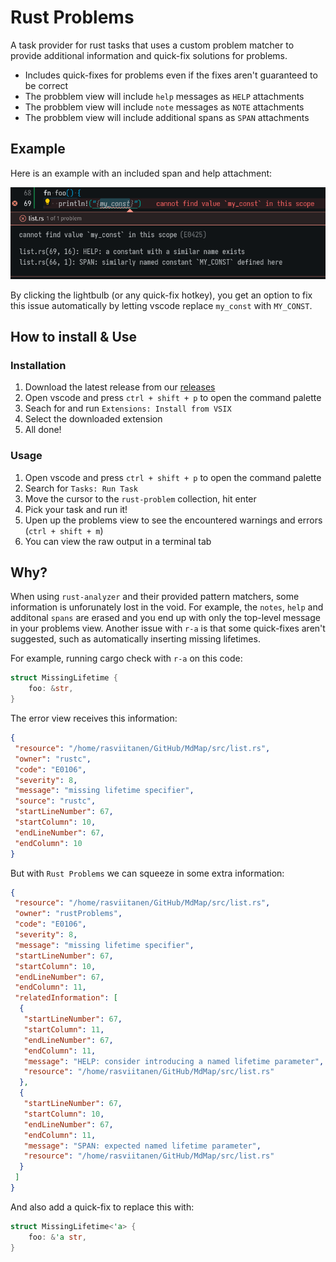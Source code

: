 # Rust Problems

A task provider for rust tasks that uses a custom problem matcher to provide additional information and quick-fix solutions for problems.

* Includes quick-fixes for problems even if the fixes aren't guaranteed to be correct
* The probblem view will include `help` messages as `HELP` attachments
* The probblem view will include `note` messages as `NOTE` attachments
* The probblem view will include additional spans as `SPAN` attachments

## Example

Here is an example with an included span and help attachment:

![Example](https://github.com/rasviitanen/rust-problems/raw/main/example.png)

By clicking the lightbulb (or any quick-fix hotkey), you get an option to fix this issue automatically by letting vscode replace `my_const` with `MY_CONST`.

## How to install & Use

### Installation

1. Download the latest release from our [releases](https://github.com/rasviitanen/rust-problems/releases)
2. Open vscode and press `ctrl + shift + p` to open the command palette
3. Seach for and run `Extensions: Install from VSIX`
4. Select the downloaded extension
5. All done!

### Usage

1. Open vscode and press `ctrl + shift + p` to open the command palette
2. Search for `Tasks: Run Task`
3. Move the cursor to the `rust-problem` collection, hit enter
4. Pick your task and run it!
5. Upen up the problems view to see the encountered warnings and errors (`ctrl + shift + m`)
6. You can view the raw output in a terminal tab

## Why?

When using `rust-analyzer` and their provided pattern matchers, some information is unforunately lost in the void. For example, the `notes`, `help` and additonal `spans` are erased and you end up with only the top-level message in your problems view. Another issue with `r-a` is that some quick-fixes aren't suggested, such as automatically inserting missing lifetimes.

For example, running cargo check with `r-a` on this code:

```rust
struct MissingLifetime {
    foo: &str,
}
```

The error view receives this information:

```json
{
 "resource": "/home/rasviitanen/GitHub/MdMap/src/list.rs",
 "owner": "rustc",
 "code": "E0106",
 "severity": 8,
 "message": "missing lifetime specifier",
 "source": "rustc",
 "startLineNumber": 67,
 "startColumn": 10,
 "endLineNumber": 67,
 "endColumn": 10
}
```

But with `Rust Problems` we can squeeze in some extra information:

```json
{
 "resource": "/home/rasviitanen/GitHub/MdMap/src/list.rs",
 "owner": "rustProblems",
 "code": "E0106",
 "severity": 8,
 "message": "missing lifetime specifier",
 "startLineNumber": 67,
 "startColumn": 10,
 "endLineNumber": 67,
 "endColumn": 11,
 "relatedInformation": [
  {
   "startLineNumber": 67,
   "startColumn": 11,
   "endLineNumber": 67,
   "endColumn": 11,
   "message": "HELP: consider introducing a named lifetime parameter",
   "resource": "/home/rasviitanen/GitHub/MdMap/src/list.rs"
  },
  {
   "startLineNumber": 67,
   "startColumn": 10,
   "endLineNumber": 67,
   "endColumn": 11,
   "message": "SPAN: expected named lifetime parameter",
   "resource": "/home/rasviitanen/GitHub/MdMap/src/list.rs"
  }
 ]
}
```

And also add a quick-fix to replace this with:

```rust
struct MissingLifetime<'a> {
    foo: &'a str,
}
```
